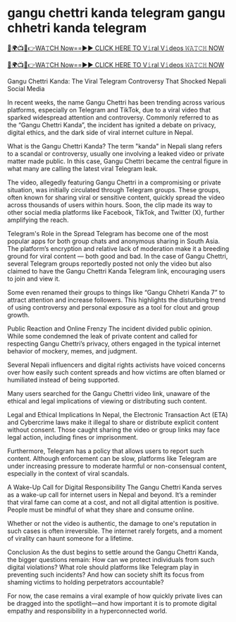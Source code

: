 # gangu chettri kanda telegram gangu chhetri kanda telegram

[🔴🌍📺📱👉WA𝚃CH Now==►► CLICK HERE TO V𝚒ral V𝚒deos 𝚆𝙰𝚃𝙲𝙷 NOW](https://tinyurl.com/4ctypr6p)

[🔴🌍📺📱👉WA𝚃CH Now==►► CLICK HERE TO V𝚒ral V𝚒deos 𝚆𝙰𝚃𝙲𝙷 NOW](https://tinyurl.com/4ctypr6p)

Gangu Chettri Kanda: The Viral Telegram Controversy That Shocked Nepali Social Media

In recent weeks, the name Gangu Chettri has been trending across various platforms, especially on Telegram and TikTok, due to a viral video that sparked widespread attention and controversy. Commonly referred to as the “Gangu Chettri Kanda”, the incident has ignited a debate on privacy, digital ethics, and the dark side of viral internet culture in Nepal.

What is the Gangu Chettri Kanda? The term "kanda" in Nepali slang refers to a scandal or controversy, usually one involving a leaked video or private matter made public. In this case, Gangu Chettri became the central figure in what many are calling the latest viral Telegram leak.

The video, allegedly featuring Gangu Chettri in a compromising or private situation, was initially circulated through Telegram groups. These groups, often known for sharing viral or sensitive content, quickly spread the video across thousands of users within hours. Soon, the clip made its way to other social media platforms like Facebook, TikTok, and Twitter (X), further amplifying the reach.

Telegram's Role in the Spread Telegram has become one of the most popular apps for both group chats and anonymous sharing in South Asia. The platform’s encryption and relative lack of moderation make it a breeding ground for viral content — both good and bad. In the case of Gangu Chettri, several Telegram groups reportedly posted not only the video but also claimed to have the Gangu Chettri Kanda Telegram link, encouraging users to join and view it.

Some even renamed their groups to things like “Gangu Chhetri Kanda 7” to attract attention and increase followers. This highlights the disturbing trend of using controversy and personal exposure as a tool for clout and group growth.

Public Reaction and Online Frenzy The incident divided public opinion. While some condemned the leak of private content and called for respecting Gangu Chettri’s privacy, others engaged in the typical internet behavior of mockery, memes, and judgment.

Several Nepali influencers and digital rights activists have voiced concerns over how easily such content spreads and how victims are often blamed or humiliated instead of being supported.

Many users searched for the Gangu Chettri video link, unaware of the ethical and legal implications of viewing or distributing such content.

Legal and Ethical Implications In Nepal, the Electronic Transaction Act (ETA) and Cybercrime laws make it illegal to share or distribute explicit content without consent. Those caught sharing the video or group links may face legal action, including fines or imprisonment.

Furthermore, Telegram has a policy that allows users to report such content. Although enforcement can be slow, platforms like Telegram are under increasing pressure to moderate harmful or non-consensual content, especially in the context of viral scandals.

A Wake-Up Call for Digital Responsibility The Gangu Chettri Kanda serves as a wake-up call for internet users in Nepal and beyond. It’s a reminder that viral fame can come at a cost, and not all digital attention is positive. People must be mindful of what they share and consume online.

Whether or not the video is authentic, the damage to one's reputation in such cases is often irreversible. The internet rarely forgets, and a moment of virality can haunt someone for a lifetime.

Conclusion As the dust begins to settle around the Gangu Chettri Kanda, the bigger questions remain: How can we protect individuals from such digital violations? What role should platforms like Telegram play in preventing such incidents? And how can society shift its focus from shaming victims to holding perpetrators accountable?

For now, the case remains a viral example of how quickly private lives can be dragged into the spotlight—and how important it is to promote digital empathy and responsibility in a hyperconnected world.
